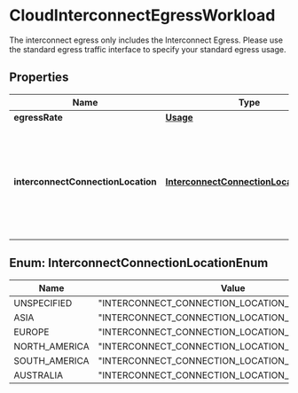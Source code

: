 

# CloudInterconnectEgressWorkload

The interconnect egress only includes the Interconnect Egress. Please use the standard egress traffic interface to specify your standard egress usage.

## Properties

| Name | Type | Description | Notes |
|------------ | ------------- | ------------- | -------------|
|**egressRate** | [**Usage**](Usage.md) |  |  [optional] |
|**interconnectConnectionLocation** | [**InterconnectConnectionLocationEnum**](#InterconnectConnectionLocationEnum) | Locations in the [Interconnect connection location table](https://cloud.google.com/vpc/network-pricing#interconnect-pricing). This is the interconnect egress charges. |  [optional] |



## Enum: InterconnectConnectionLocationEnum

| Name | Value |
|---- | -----|
| UNSPECIFIED | &quot;INTERCONNECT_CONNECTION_LOCATION_UNSPECIFIED&quot; |
| ASIA | &quot;INTERCONNECT_CONNECTION_LOCATION_ASIA&quot; |
| EUROPE | &quot;INTERCONNECT_CONNECTION_LOCATION_EUROPE&quot; |
| NORTH_AMERICA | &quot;INTERCONNECT_CONNECTION_LOCATION_NORTH_AMERICA&quot; |
| SOUTH_AMERICA | &quot;INTERCONNECT_CONNECTION_LOCATION_SOUTH_AMERICA&quot; |
| AUSTRALIA | &quot;INTERCONNECT_CONNECTION_LOCATION_AUSTRALIA&quot; |



